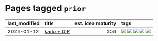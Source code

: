 # Pages tagged `prior`

|last_modified|title|est. idea maturity|tags
|:---|:---|---:|:---|
|2023-01-12|[karlo + DIP](../karlo-dip.md)|358|[![](https://img.shields.io/badge/tag-deepimageprior-1dc0d1)](../tags/deepimageprior.md) [![](https://img.shields.io/badge/tag-experimental-869bd0)](../tags/experimental.md) [![](https://img.shields.io/badge/tag-imagegeneration-4d5a4)](../tags/imagegeneration.md) [![](https://img.shields.io/badge/tag-prior-e168be)](../tags/prior.md) [![](https://img.shields.io/badge/tag-wip-53417a)](../tags/wip.md)|